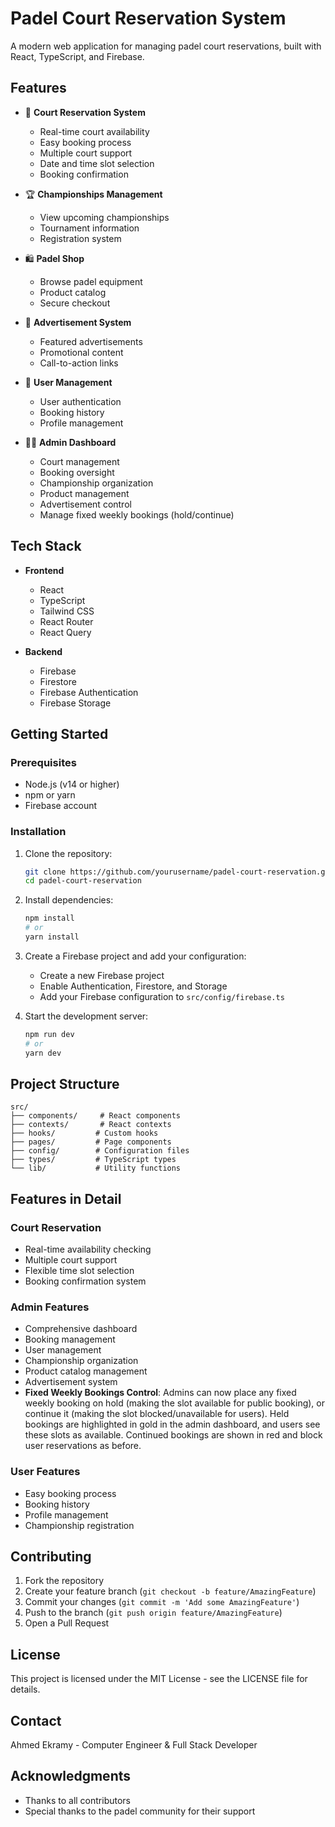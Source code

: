 # Padel Court Reservation System

A modern web application for managing padel court reservations, built with React, TypeScript, and Firebase.

## Features

- 🎾 **Court Reservation System**
  - Real-time court availability
  - Easy booking process
  - Multiple court support
  - Date and time slot selection
  - Booking confirmation


- 🏆 **Championships Management**
  - View upcoming championships
  - Tournament information
  - Registration system

- 🛍️ **Padel Shop**
  - Browse padel equipment
  - Product catalog
  - Secure checkout

- 📢 **Advertisement System**
  - Featured advertisements
  - Promotional content
  - Call-to-action links

- 👤 **User Management**
  - User authentication
  - Booking history
  - Profile management

- 👨‍💼 **Admin Dashboard**
  - Court management
  - Booking oversight
  - Championship organization
  - Product management
  - Advertisement control
  - Manage fixed weekly bookings (hold/continue)

## Tech Stack

- **Frontend**
  - React
  - TypeScript
  - Tailwind CSS
  - React Router
  - React Query

- **Backend**
  - Firebase
  - Firestore
  - Firebase Authentication
  - Firebase Storage

## Getting Started

### Prerequisites

- Node.js (v14 or higher)
- npm or yarn
- Firebase account

### Installation

1. Clone the repository:
   ```bash
   git clone https://github.com/yourusername/padel-court-reservation.git
   cd padel-court-reservation
   ```

2. Install dependencies:
   ```bash
   npm install
   # or
   yarn install
   ```

3. Create a Firebase project and add your configuration:
   - Create a new Firebase project
   - Enable Authentication, Firestore, and Storage
   - Add your Firebase configuration to `src/config/firebase.ts`

4. Start the development server:
   ```bash
   npm run dev
   # or
   yarn dev
   ```

## Project Structure

```
src/
├── components/     # React components
├── contexts/       # React contexts
├── hooks/         # Custom hooks
├── pages/         # Page components
├── config/        # Configuration files
├── types/         # TypeScript types
└── lib/           # Utility functions
```

## Features in Detail

### Court Reservation
- Real-time availability checking
- Multiple court support
- Flexible time slot selection
- Booking confirmation system

### Admin Features
- Comprehensive dashboard
- Booking management
- User management
- Championship organization
- Product catalog management
- Advertisement system
- **Fixed Weekly Bookings Control**: Admins can now place any fixed weekly booking on hold (making the slot available for public booking), or continue it (making the slot blocked/unavailable for users). Held bookings are highlighted in gold in the admin dashboard, and users see these slots as available. Continued bookings are shown in red and block user reservations as before.

### User Features
- Easy booking process
- Booking history
- Profile management
- Championship registration

## Contributing

1. Fork the repository
2. Create your feature branch (`git checkout -b feature/AmazingFeature`)
3. Commit your changes (`git commit -m 'Add some AmazingFeature'`)
4. Push to the branch (`git push origin feature/AmazingFeature`)
5. Open a Pull Request

## License

This project is licensed under the MIT License - see the LICENSE file for details.

## Contact

Ahmed Ekramy - Computer Engineer & Full Stack Developer

## Acknowledgments

- Thanks to all contributors
- Special thanks to the padel community for their support
